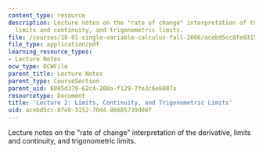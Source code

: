 ```yaml
---
content_type: resource
description: Lecture notes on the "rate of change" interpretation of the derivative,
  limits and continuity, and trigonometric limits.
file: /courses/18-01-single-variable-calculus-fall-2006/acebd5cc8fe0315270d486685739d08f_lec2.pdf
file_type: application/pdf
learning_resource_types:
- Lecture Notes
ocw_type: OCWFile
parent_title: Lecture Notes
parent_type: CourseSection
parent_uid: 6005d379-62c4-200a-f129-7fe3c6e6007a
resourcetype: Document
title: 'Lecture 2: Limits, Continuity, and Trigonometric Limits'
uid: acebd5cc-8fe0-3152-70d4-86685739d08f
---
```

Lecture notes on the "rate of change" interpretation of the derivative, limits and continuity, and trigonometric limits.

